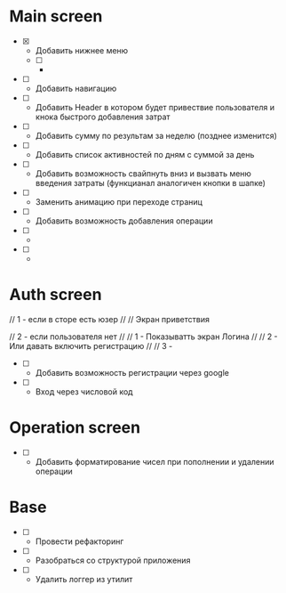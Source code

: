 # Main screen

- [x] - Добавить нижнее меню
  - [ ] -
- [ ] - Добавить навигацию

- [ ] - Добавить Header в котором будет привествие пользователя и кнока быстрого добавления затрат
- [ ] - Добавить сумму по результам за неделю (позднее изменится)
- [ ] - Добавить список активностей по дням с суммой за день
- [ ] - Добавить возможность свайпнуть вниз и вызвать меню введения затраты (функцианал аналогичен кнопки в шапке)

- [ ] - Заменить анимацию при переходе страниц
- [ ] - Добавить возможность добавления операции
- [ ] -
- [ ] -

# Auth screen

// 1 - если в сторе есть юзер
// // Экран приветствия

// 2 - если пользователя нет
// // 1 - Показыватть экран Логина
// // 2 - Или давать включить регистрацию
// // 3 -

- [ ] - Добавить возможность регистрации через google
- [ ] - Вход через числовой код

# Operation screen

- [ ] - Добавить форматирование чисел при пополнении и удалении операции

# Base

- [ ] - Провести рефакторинг
- [ ] - Разобраться со структурой приложения
- [ ] - Удалить логгер из утилит
